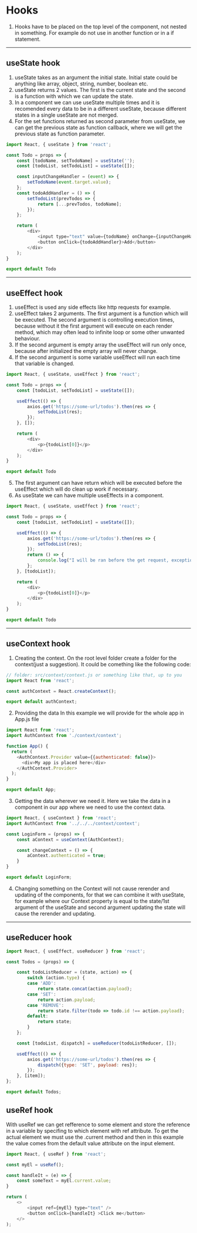 # Hooks
1. Hooks have to be placed on the top level of the component, not nested in something. For example do not use in another function or in a if statement.

---

## useState hook
1. useState takes as an argument the initial state. Initial state could be anything like array, object, string, number, boolean etc.
2. useState returns 2 values. The first is the current state and the second is a function with which we can update the state.
3. In a component we can use useState multiple times and it is recomended every data to be in a different useState, because different states in a single useState are not merged.
4. For the set functions returned as second parameter from useState, we can get the previous state as function callback, where we will get the previous state as function parameter.

```javascript
import React, { useState } from 'react';

const Todo = props => {
    const [todoName, setTodoName] = useState('');
    const [todoList, setTodoList] = useState([]);

    const inputChangeHandler = (event) => {
        setTodoName(event.target.value);
    };
    const todoAddHandler = () => {
        setTodoList(prevTodos => {
            return [...prevTodos, todoName];
        });
    };

    return (
        <div>
            <input type="text" value={todoName} onChange={inputChangeHandler} />
            <button onClick={todoAddHandler}>Add</button>
        </div>
    );
}

export default Todo
```

---

## useEffect hook
1. useEffect is used any side effects like http requests for example.
2. useEffect takes 2 arguments. The first argument is a function which will be executed. The second argument is controlling execution times, because without it the first argument will execute on each render method, which may often lead to infinite loop or some other unwanted behaviour.
3. If the second argument is empty array the useEffect will run only once, because after initialized the empty array will never change.
4. If the second argument is some variable useEffect will run each time that variable is changed.

```javascript
import React, { useState, useEffect } from 'react';

const Todo = props => {
    const [todoList, setTodoList] = useState([]);

    useEffect(() => {
        axios.get('https://some-url/todos').then(res => {
            setTodoList(res);
        });
    }, []);

    return (
        <div>
            <p>{todoList[0]}</p>
        </div>
    );
}

export default Todo
```

5. The first argument can have return which will be executed before the useEffect which will do clean up work if necessary.
6. As useState we can have multiple useEffects in a component.

```javascript
import React, { useState, useEffect } from 'react';

const Todo = props => {
    const [todoList, setTodoList] = useState([]);

    useEffect(() => {
        axios.get('https://some-url/todos').then(res => {
            setTodoList(res);
        });
        return () => {
            console.log("I will be ran before the get request, exception is only the very first render of the component");
        };
    }, [todoList]);

    return (
        <div>
            <p>{todoList[0]}</p>
        </div>
    );
}

export default Todo
```

---

## useContext hook

1. Creating the context.
On the root level folder create a folder for the context(just a suggestion). It could be comething like the following code:

```javascript
// folder: src/context/context.js or something like that, up to you
import React from 'react';

const authContext = React.createContext();

export default authContext;
```

2. Providing the data
In this example we will provide for the whole app in App.js file

```javascript
import React from 'react';
import AuthContext from './context/context';

function App() {
  return (
    <AuthContext.Provider value={{authenticated: false}}>
      <div>My app is placed here</div>
    </AuthContext.Provider>
  );
}

export default App;
```

3. Getting the data wherever we need it.
Here we take the data in a component in our app where we need to use the context data.

```javascript
import React, { useContext } from 'react';
import AuthContext from '../../../context/context';

const LoginForm = (props) => {
    const aContext = useContext(AuthContext);

    const changeContext = () => {
        aContext.authenticated = true;
    }
}

export default LoginForm;
```

4. Changing something on the Context will not cause rerender and updating of the components, for that we can combine it with useState, for example where our Context property is equal to the state/1st argument of the useState and second argument updating the state will cause the rerender and updating.

---

## useReducer hook

```javascript
import React, { useEffect, useReducer } from 'react';

const Todos = (props) => {

    const todoListReducer = (state, action) => {
        switch (action.type) {
        case 'ADD':
            return state.concat(action.payload);
        case 'SET':
            return action.payload;
        case 'REMOVE':
            return state.filter(todo => todo.id !== action.payload);
        default:
            return state;
        }
    };

    const [todoList, dispatch] = useReducer(todoListReducer, []);

    useEffect(() => {
        axios.get('https://some-url/todos').then(res => {
            dispatch({type: 'SET', payload: res});
        });
    }, [item]);
};

export default Todos;
```
## useRef hook

With useRef we can get refference to some element and store the reference in a variable by specifing to which element with ref attribute. To get the actual element we must use the .current method and then in this example the value comes from the default value attribute on the input element.

```javascript
import React, { useRef } from 'react';

const myEl = useRef();

const handleIt = (e) => {
    const someText = myEl.current.value;
}

return (
    <>
        <input ref={myEl} type="text" />
        <button onClick={handleIt} >Click me</button>
    </>
);
```
